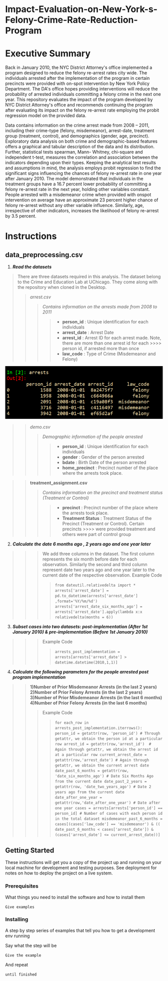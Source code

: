 # Impact-Evaluation-on-New-York-s-Felony-Crime-Rate-Reduction-Program

# **Executive Summary**
Back in January 2010, the NYC District Attorney's office implemented a program designed to reduce the felony re-arrest rates city wide. The individuals arrested after the implementation of the program in certain precincts were provided with on-spot intervention by New York Policy Department. The DA's office hopes providing interventions will reduce the probability of arrested individuals committing a felony crime in the next one year. This repository evaluates the impact of the program developed by NYC District Attorney's office and recommends continuing the program after evaluating its impact on the felony re-arrest rate employing the probit regression model on the provided data.

Data contains information on the crime arrest made from 2008 – 2011, including their crime-type (felony, misdemeanor), arrest-date, treatment group (treatment, control), and demographics (gender, age, precinct). Exploratory data analysis on both crime and demographic-based features offers a graphical and tabular description of the data and its distribution. Further, statistical tests spearman, Mann- Whitney, chi-square and independent t-test, measures the correlation and association between the indicators depending upon their types. Keeping the analytical test results and assumptions in mind, the analysis employs probit regression to find the significant signs influencing the chances of felony re-arrest rate in one year after January 2010. The model demonstrated that individuals in the treatment groups have a 16.7 percent lower probability of committing a felony re-arrest rate in the next year, holding other variables constant. People arrested with a misdemeanor crime when provided with onspot intervention on average have an approximate 23 percent higher chance of felony re-arrest without any other variable influence. Similarly, age, irrespective of other indicators, increases the likelihood of felony re-arrest by 3.5 percent.

# **Instructions**
## **data_preprocessing.csv**
1. ***Read the datasets*** <br>
>There are three datasets required in this analysis. The dataset belong to the Crime and Education Lab at UChicago. They come along with the repository when cloned in the Desktop.
>> *arrest.csv*
>>> *Contains information on the arrests made from 2008 to 2011*
>>>> - **person_id** : Unique identification for each individuals
>>>> - **arrest_date** : Arrest Date
>>>> - **arrest_id** : Arrest ID for each arrest made. Note, there are more than one arrest id for each    >>>>                   person id, if arrested more than once
>>>> - **law_code** : Type of Crime (Misdemeanor and Felony)

![arrests_csv](https://github.com/Sparsh239/Impact-Evaluation-on-New-York-s-Felony-Crime-Rate-Reduction-Program/blob/master/images/arrests_csv.png)

>> *demo.csv*
>>> *Demographic information of the people arrested*
>>>> - **person_id** : Unique identification for each individuals
>>>> - **gender** : Gender of the person arrested
>>>> - **bdate** : Birth Date of the person arrested
>>>> - **home_precinct** : Precinct number of the place where the arrests took place.

>> **treatment_assignment.csv**
>>> *Contains information on the precinct and treatment status (Treatment or Control)*
>>>> - **precinct** : Precinct number of the place where the arrests took place.
>>>> - **Treatment Status** : Treatment Status of the Precinct (Treatment or Control). Certain precincts >>>>                          were provided treatment and others were part of control group





2. ***Calculate the date 6 months ago , 2 years ago and one year later***
>>> We add three columns in the dataset. The first column represents the six month before date for each observation. Similarly the second and third column represent date two years ago and one year later to the current date of the respective observation.
>>> Example Code
>>>> `from dateutil.relativedelta import *` <br>
>>>> `arrests['arrest_date'] = pd.to_datetime(arrests['arrest_date'] ,format='%Y/%m/%d')`
>>>> `arrests['arrest_date_six_months_ago'] = arrests['arrest_date'].apply(lambda x:x relativedelta(months = 6))`
3. ***Subset cases into two datasets: post-implementation (After 1st January 2010) & pre-implementation (Before 1st January 2010)***
>>> Example Code
>>>> `arrests_post_implementation = arrests[arrests['arrest_date'] > datetime.datetime(2010,1,1)]`









4. ***Calculate the following parameters for the people arrested post program implementation***
>>**1)Number of Prior Misdemeanor Arrests (in the last 2 years)**
>>**2)Number of Prior Felony Arrests (in the last 2 years)**
>>**3)Number of Prior Misdemeanor Arrests (in the last 6 months)**
>>**4)Number of Prior Felony Arrests (in the last 6 months)**
>>> Example Code
>>>> `for each_row in arrests_post_implementation.iterrows():
          person_id = getattr(row, 'person_id') # Through getattr, we obtain the person id at a particular row
          arrest_id = getattr(row,'arrest_id')  # Again through getattr, we obtain the arrest id at a particular row
          current_arrest_date = getattr(row,'arrest_date') # Again through getattr, we obtain the current arrest date
          date_past_6_months = getattr(row, 'date_six_months_ago') # Date Six Months Ago from the current date
          date_past_2_years = getattr(row, 'date_two_years_ago') # Date 2 years ago from the current date
          date_after_one_year = getattr(row,'date_after_one_year') # Date after one year
          cases = arrests[arrests['person_id'] == person_id] # Number of cases with each person id in the total dataset
          misdemeanor_past_6_months = cases[(cases['law_code'] == 'misdemeanor') & ((
          date_past_6_months < cases['arrest_date']) & (cases['arrest_date'] <= current_arrest_date))]`
## Getting Started

These instructions will get you a copy of the project up and running on your local machine for development and testing purposes. See deployment for notes on how to deploy the project on a live system.

### Prerequisites

What things you need to install the software and how to install them

```
Give examples
```

### Installing

A step by step series of examples that tell you how to get a development env running

Say what the step will be

```
Give the example
```

And repeat

```
until finished
```
